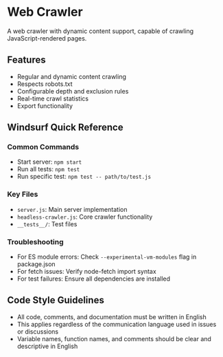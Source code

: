 # Web Crawler

A web crawler with dynamic content support, capable of crawling JavaScript-rendered pages.

## Features

- Regular and dynamic content crawling
- Respects robots.txt
- Configurable depth and exclusion rules
- Real-time crawl statistics
- Export functionality

## Windsurf Quick Reference

### Common Commands
- Start server: `npm start`
- Run all tests: `npm test`
- Run specific test: `npm test -- path/to/test.js`

### Key Files
- `server.js`: Main server implementation
- `headless-crawler.js`: Core crawler functionality
- `__tests__/`: Test files

### Troubleshooting
- For ES module errors: Check `--experimental-vm-modules` flag in package.json
- For fetch issues: Verify node-fetch import syntax
- For test failures: Ensure all dependencies are installed

## Code Style Guidelines

- All code, comments, and documentation must be written in English
- This applies regardless of the communication language used in issues or discussions
- Variable names, function names, and comments should be clear and descriptive in English
